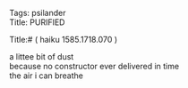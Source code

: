 Tags: psilander  
Title: PURIFIED  
  
Title:# ( haiku 1585.1718.070 )  
  
a littee bit of dust  
because no constructor ever delivered in time  
the air i can breathe  
